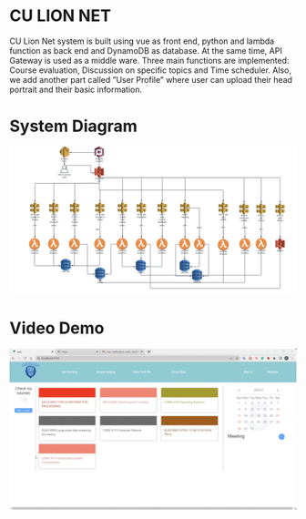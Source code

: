 #  CU LION NET
CU Lion Net system is built using vue as front end, python and lambda function as back end and DynamoDB as database. At the same time, API Gateway is used as a middle ware. Three main functions are implemented: Course evaluation, Discussion on specific topics and Time scheduler. Also, we add another part called ”User Profile” where user can upload their head portrait and their basic information.

# System Diagram
<img src="./system.png"></img>

# Video Demo
[![IMAGE ALT TEXT](./firstpage.png)](https://youtu.be/lwQHW5mDAkU" "YOUR_VIDEO_TITLE")